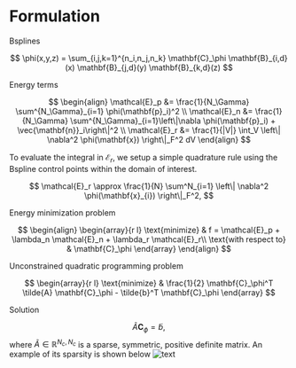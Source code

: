 # Formulation

Bsplines

$$
\phi(x,y,z) = \sum_{i,j,k=1}^{n_i,n_j,n_k} \mathbf{C}_\phi \mathbf{B}_{i,d}(x) \mathbf{B}_{j,d}(y) \mathbf{B}_{k,d}(z)
$$

Energy terms

$$
\begin{align}
    \mathcal{E}_p &= \frac{1}{N_\Gamma} \sum^{N_\Gamma}_{i=1} \phi(\mathbf{p}_i)^2 \\
    \mathcal{E}_n &= \frac{1}{N_\Gamma} \sum^{N_\Gamma}_{i=1}\left\|\nabla \phi(\mathbf{p}_i) + \vec{\mathbf{n}}_i\right\|^2 \\
    \mathcal{E}_r &= \frac{1}{|V|} \int_V \left\| \nabla^2 \phi(\mathbf{x}) \right\|_F^2 dV
\end{align}
$$

To evaluate the integral in $\mathcal{E}_r$, we setup a simple quadrature rule using the Bspline control points within the domain of interest.

$$
\mathcal{E}_r \approx \frac{1}{N} \sum^N_{i=1} \left\| \nabla^2 \phi(\mathbf{x}_{i}) \right\|_F^2,
$$

Energy minimization problem

$$
\begin{align}
    \begin{array}{r l}
        \text{minimize}            & f = \mathcal{E}_p + \lambda_n \mathcal{E}_n + \lambda_r \mathcal{E}_r\\
        \text{with respect to}     & \mathbf{C}_\phi
    \end{array}
\end{align}
$$

Unconstrained quadratic programming problem

$$
\begin{array}{r l}
    \text{minimize}            & \frac{1}{2} \mathbf{C}_\phi^T \tilde{A} \mathbf{C}_\phi - \tilde{b}^T \mathbf{C}_\phi
\end{array}
$$

Solution

$$
\tilde{A} \mathbf{C}_\phi = \tilde{b},
$$
where $\tilde{A}\in\mathbb{R}^{N_{c},N_{c}}$ is a sparse, symmetric, positive definite matrix. An example of its sparsity is shown below
![text](/src/images/sparsity.png)
